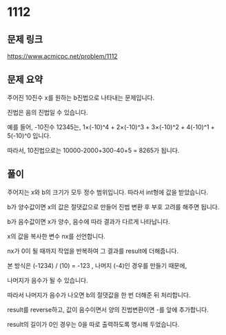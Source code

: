 # 1112

## 문제 링크

https://www.acmicpc.net/problem/1112


## 문제 요약

주어진 10진수 x를 원하는 b진법으로 나타내는 문제입니다.

진법은 음의 진법일 수 있습니다. 

예를 들어, -10진수 12345는, 1×(-10)^4 + 2×(-10)^3 + 3×(-10)^2 + 4(-10)^1 + 5(-10)^0 입니다. 

따라서, 10진법으로는 10000-2000+300-40+5 = 8265가 됩니다.

## 풀이

주어지는 x와 b의 크기가 모두 정수 범위입니다. 따라서 int형에 값을 받았습니다.

b가 양수값이면 x의 값은 절댓값으로 만들어 진법 변환 후 부호 고려를 해주면 됩니다.

b가 음수값이면 x가 양수, 음수에 따라 결과가 다르게 나타납니다.



x의 값을 복사한 변수 nx를 선언합니다.

nx가 0이 될 때까지 작업을 반복하여 그 결과를 result에 더해줍니다.


본 방식은 (-1234) / (10) = -123 , 나머지 (-4)인 경우를 만들기 때문에, 

나머지가 음수가 될 수 있습니다.

따라서 나머지가 음수가 나오면 b의 절댓값을 한 번 더해준 뒤 처리합니다.



result를 reverse하고, 값이 음수이면서 양의 진법변환이면 -를 앞에 추가합니다.

result의 길이가 0인 경우는 0을 따로 출력하도록 명시해 두었습니다.


